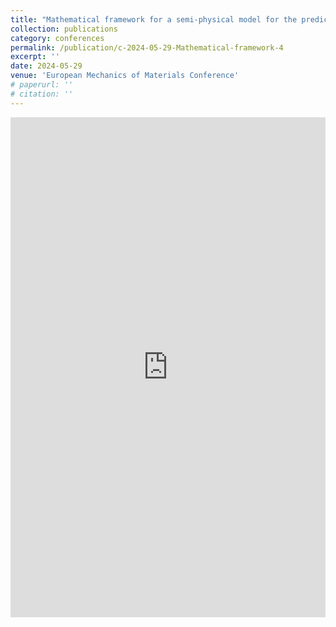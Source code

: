 ```yaml
---
title: "Mathematical framework for a semi-physical model for the prediction of creep life of Fe-Ni-Cr alloys addressing solid-solution hardening"
collection: publications
category: conferences
permalink: /publication/c-2024-05-29-Mathematical-framework-4
excerpt: ''
date: 2024-05-29
venue: 'European Mechanics of Materials Conference'
# paperurl: ''
# citation: ''
---
```


<iframe
  src="https://orbi.uliege.be/bitstream/2268/319572/1/CRojasU_EMMC19poster_FeLiNa.pdf"
  width="100%"
  height="800px"
  style="border: none;"
  title="EMMC19 Poster"
></iframe>